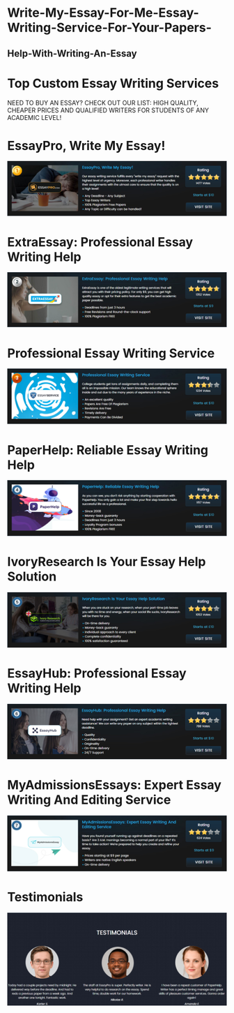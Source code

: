 # Write-My-Essay-For-Me-Essay-Writing-Service-For-Your-Papers-
## Help-With-Writing-An-Essay
# Top Custom Essay Writing Services
NEED TO BUY AN ESSAY? CHECK OUT OUR LIST: HIGH QUALITY, CHEAPER PRICES AND QUALIFIED WRITERS FOR STUDENTS OF ANY ACADEMIC LEVEL!
# EssayPro, Write My Essay!
[![EssayPro, Write My Essay!](https://github.com/HelpWithWritingAnEssay/help-with-writing-an-essay/blob/main/1.png)](https://essaypro.club?tap_s=ySBSZ4t2hFeqSdCrs75PEL)
# ExtraEssay: Professional Essay Writing Help
[![ExtraEssay: Professional Essay Writing Help!](https://github.com/HelpWithWritingAnEssay/help-with-writing-an-essay/blob/main/2.png)](https://extraessay.com?key_wpg=bacd181e0bc65c2e4613aed0a9103680&sub_id=help-essay.online)
# Professional Essay Writing Service
[![Professional Essay Writing Servicel Essay Writing Help!](https://github.com/HelpWithWritingAnEssay/help-with-writing-an-essay/blob/main/3.png)](https://essayservice.co?tap_s=ySBSZ4t2hFeqSdCrs75PEL)
# PaperHelp: Reliable Essay Writing Help
[![PaperHelp: Reliable Essay Writing Help](https://github.com/HelpWithWritingAnEssay/help-with-writing-an-essay/blob/main/4.png)](https://paperhelp.org/?pid=1932&sub_id=help-essay.online)
# IvoryResearch Is Your Essay Help Solution 
[![IvoryResearch Is Your Essay Help Solution ](https://github.com/HelpWithWritingAnEssay/help-with-writing-an-essay/blob/main/5.png)](https://ivoryresearch.co.uk/?pid=1932&sub_id=help-essay.online)
# EssayHub: Professional Essay Writing Help
[![EssayHub: Professional Essay Writing Help](https://github.com/HelpWithWritingAnEssay/help-with-writing-an-essay/blob/main/6.png)](https://essayhub.com?tap_s=ySBSZ4t2hFeqSdCrs75PEL)
# MyAdmissionsEssays: Expert Essay Writing And Editing Service
[![MyAdmissionsEssays: Expert Essay Writing And Editing Service](https://github.com/HelpWithWritingAnEssay/help-with-writing-an-essay/blob/main/7.png)](https://myadmissionsessay.com/?pid=1932&sub_id=help-essay.online)
# Testimonials
![MyAdmissionsEssays: Expert Essay Writing And Editing Service](https://github.com/HelpWithWritingAnEssay/help-with-writing-an-essay/blob/main/8.png)
